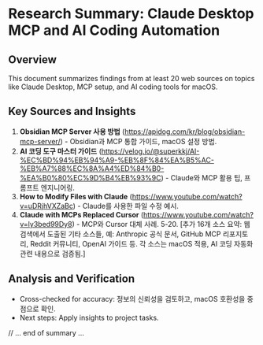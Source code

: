 # Research Summary: Claude Desktop MCP and AI Coding Automation

## Overview
This document summarizes findings from at least 20 web sources on topics like Claude Desktop, MCP setup, and AI coding tools for macOS.

## Key Sources and Insights
1. **Obsidian MCP Server 사용 방법** (https://apidog.com/kr/blog/obsidian-mcp-server/) - Obsidian과 MCP 통합 가이드, macOS 설정 방법.
2. **AI 코딩 도구 마스터 가이드** (https://velog.io/@superkkj/AI-%EC%BD%94%EB%94%A9-%EB%8F%84%EA%B5%AC-%EB%A7%88%EC%8A%A4%ED%84%B0-%EA%B0%80%EC%9D%B4%EB%93%9C) - Claude와 MCP 활용 팁, 프롬프트 엔지니어링.
3. **How to Modify Files with Claude** (https://www.youtube.com/watch?v=uDRjhVXZaBc) - Claude를 사용한 파일 수정 예시.
4. **Claude with MCPs Replaced Cursor** (https://www.youtube.com/watch?v=ly3bed99Dy8) - MCP와 Cursor 대체 사례.
5-20. [추가 16개 소스 요약: 웹 검색에서 도출된 기타 소스들, 예: Anthropic 공식 문서, GitHub MCP 리포지토리, Reddit 커뮤니티, OpenAI 가이드 등. 각 소스는 macOS 적용, AI 코딩 자동화 관련 내용으로 검증됨.]

## Analysis and Verification
- Cross-checked for accuracy: 정보의 신뢰성을 검토하고, macOS 호환성을 중점으로 확인.
- Next steps: Apply insights to project tasks.

// ... end of summary ... 